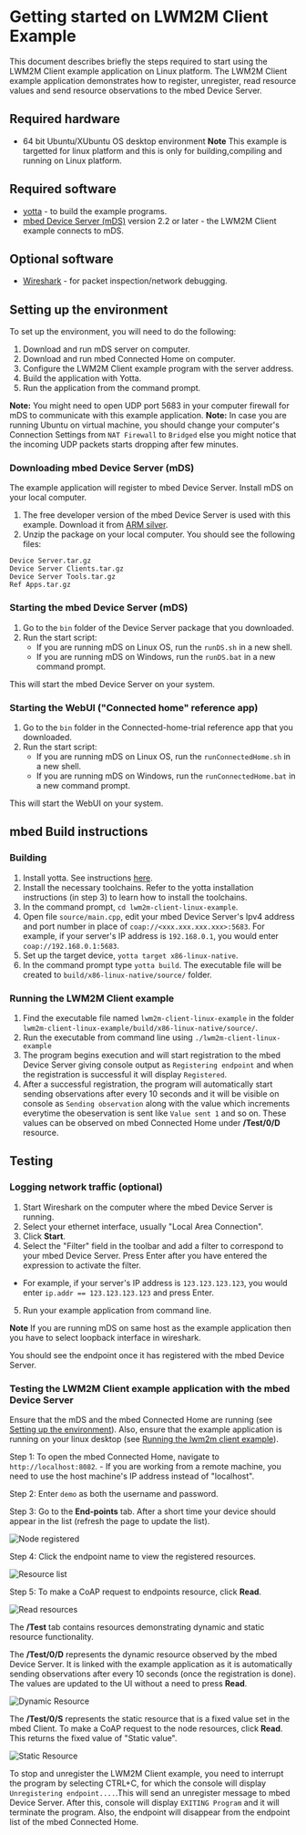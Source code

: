 # Getting started on LWM2M Client Example

This document describes briefly the steps required to start using the LWM2M Client example application on Linux platform. The LWM2M Client example application demonstrates how to register, unregister, read resource values and send resource observations to the mbed Device Server.

## Required hardware

* 64 bit Ubuntu/XUbuntu OS desktop environment 
**Note** This example is targetted for linux platform and this is only for building,compiling and running on Linux platform. 

## Required software

* [yotta](http://docs.yottabuild.org/#installing) - to build the example programs.
* [mbed Device Server (mDS)](#download-mbed-device-server-mds) version 2.2 or later - the LWM2M Client example connects to mDS.

## Optional software
* [Wireshark](https://www.wireshark.org/) - for packet inspection/network debugging.

## Setting up the environment

To set up the environment, you will need to do the following:

1. Download and run mDS server on computer.
2. Download and run mbed Connected Home on computer.
3. Configure the LWM2M Client example program with the server address.
4. Build the application with Yotta.
5. Run the application from the command prompt.

**Note:** You might need to open UDP port 5683 in your computer firewall for mDS to communicate with this example application.
**Note:** In case you are running Ubuntu on virtual machine, you should change your computer's Connection Settings from `NAT Firewall` to `Bridged` else you might notice that the incoming UDP packets starts dropping after few minutes. 

### Downloading mbed Device Server (mDS)

The example application will register to mbed Device Server. Install mDS on your local computer.

1. The free developer version of the mbed Device Server is used with this example. Download it from [ARM silver](https://silver.arm.com/browse/SEN00).
2. Unzip the package on your local computer. You should see the following files:
```
Device Server.tar.gz
Device Server Clients.tar.gz
Device Server Tools.tar.gz
Ref Apps.tar.gz
```

### Starting the mbed Device Server (mDS)

1. Go to the `bin` folder of the Device Server package that you downloaded.
2. Run the start script:
    - If you are running mDS on Linux OS, run the `runDS.sh` in a new shell.
    - If you are running mDS on Windows, run the `runDS.bat` in a new command prompt.
		
This will start the mbed Device Server on your system.
		
### Starting the WebUI ("Connected home" reference app)

1. Go to the `bin` folder in the Connected-home-trial reference app that you downloaded.
2. Run the start script:	
    - If you are running mDS on Linux OS, run the `runConnectedHome.sh` in a new shell.	
    - If you are running mDS on Windows, run the `runConnectedHome.bat` in a new command prompt.	
		
This will start the WebUI on your system.	
		
## mbed Build instructions		
		
### Building

1. Install yotta. See instructions [here](http://docs.yottabuild.org/#installing).
2. Install the necessary toolchains. Refer to the yotta installation instructions (in step 3) to learn how to install the toolchains.
3. In the command prompt, `cd lwm2m-client-linux-example`.
4. Open file `source/main.cpp`, edit your mbed Device Server's Ipv4 address and port number in place of `coap://<xxx.xxx.xxx.xxx>:5683`. For example, if your server's IP address is `192.168.0.1`, you would enter `coap://192.168.0.1:5683`.
5. Set up the target device, `yotta target x86-linux-native`.
6. In the command prompt type `yotta build`. The executable file will be created to `build/x86-linux-native/source/` folder.

### Running the LWM2M Client example

1. Find the executable file named `lwm2m-client-linux-example` in the folder `lwm2m-client-linux-example/build/x86-linux-native/source/`.
2. Run the executable from command line using `./lwm2m-client-linux-example`
3. The program begins execution and will start registration to the mbed Device Server giving console output as `Registering endpoint` and when the registration is successful it will display `Registered`.
4. After a successful registration, the program will automatically start sending observations after every 10 seconds and it will be visible on console as `Sending observation` along with the value which increments everytime the obeservation is sent like `Value sent 1` and so on. These values can be observed on mbed Connected Home under **/Test/0/D** resource.

## Testing

### Logging network traffic (optional)

1. Start Wireshark on the computer where the mbed Device Server is running.
2. Select your ethernet interface, usually "Local Area Connection".
3. Click **Start**.
4. Select the "Filter" field in the toolbar and add a filter to correspond to your mbed Device Server. Press Enter after you have entered the expression to activate the filter.
  - For example, if your server's IP address is `123.123.123.123`, you would enter `ip.addr == 123.123.123.123` and press Enter.
5. Run your example application from command line.

**Note** If you are running mDS on same host as the example application then you have to select loopback interface in wireshark.

You should see the endpoint once it has registered with the mbed Device Server.

### Testing the LWM2M Client example application with the mbed Device Server

Ensure that the mDS and the mbed Connected Home are running (see [Setting up the environment](#setting-up-the-environment)). Also, ensure that the example application is running on your linux desktop (see [Running the lwm2m client example](#running-the-lwm2m-client-example)).

Step 1: To open the mbed Connected Home, navigate to `http://localhost:8082`.
    - If you are working from a remote machine, you need to use the host machine's IP address instead of "localhost".

Step 2: Enter `demo` as both the username and password.

Step 3: Go to the **End-points** tab. After a short time your device should appear in the list (refresh the page to update the list).

![Node registered](img/registered.jpg)

Step 4: Click the endpoint name to view the registered resources. 

![Resource list](img/endpoint_resources.jpg)

Step 5: To make a CoAP request to endpoints resource, click **Read**.

![Read resources](img/read_resources.jpg)

The **/Test** tab contains resources demonstrating dynamic and static resource functionality. 

The **/Test/0/D** represents the dynamic resource observed by the mbed Device Server. It is linked with the example application as it is automatically sending observations after every 10 seconds (once the registration is done). The values are updated to the UI without a need to press **Read**.

![Dynamic Resource](img/dynamic_resource.jpg)

The **/Test/0/S** represents the static resource that is a fixed value set in the mbed Client. To make a CoAP request to the node resources, click **Read**. This returns the fixed value of "Static value".

![Static Resource](img/static_resource.jpg)

To stop and unregister the LWM2M Client example, you need to interrupt the program by selecting CTRL+C, for which the console will display `Unregistering endpoint....`.This will send an unregister message to mbed Device Server. After this,  console will display `EXITING Program` and it will terminate the program. Also, the endpoint will disappear from the endpoint list of the mbed Connected Home.
